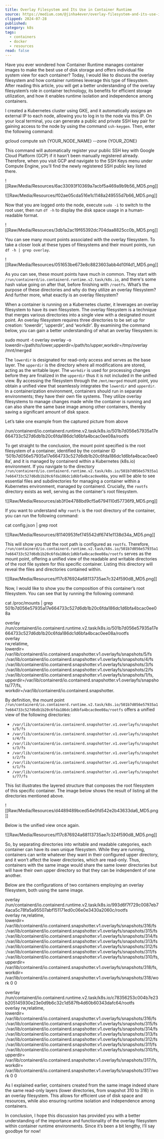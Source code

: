 ```yaml
---
title: Overlay Filesystem and Its Use in Container Runtime
source: https://medium.com/@jinha4ever/overlay-filesystem-and-its-use-in-container-runtime-693eba88a2a7
clipped: 2024-07-28
published: 
category: k8s
tags:
  - containers
  - docker
  - resources
read: false
---
```


Have you ever wondered how Container Runtime manages container images to make the best use of disk storage and offers individual file system view for each container? Today, I would like to discuss the overlay filesystem and how container runtimes leverage this type of filesystem. After reading this article, you will get a better understanding of the overlay filesystem’s role in container technology, its benefits for efficient storage utilization, and how it enables runtime isolation and independence among containers.

I created a Kubernetes cluster using GKE, and it automatically assigns an external IP to each node, allowing you to log in to the node via this IP. On your local terminal, you can generate a public and private SSH key pair for gaining access to the node by using the command `ssh-keygen`. Then, enter the following command:

gcloud compute ssh {YOUR\_NODE\_NAME} --zone {YOUR\_ZONE}

This command will automatically register your public SSH key with Google Cloud Platform (GCP) if it hasn’t been manually registered already. Therefore, when you visit GCP and navigate to the SSH Keys menu under Compute Engine, you’ll find the newly registered SSH public key listed there.

![[Raw/Media/Resources/6ac33093f10369a7acbf5a469a9b9b56_MD5.png]]

![[Raw/Media/Resources/f02ae05cda516e1c1148a249555d7b66_MD5.png]]

Now that you are logged onto the node, execute `sudo -i` to switch to the root user, then run `df -h` to display the disk space usage in a human-readable format.

![[Raw/Media/Resources/3db1a2ac19f65392dc704daa8825cc0b_MD5.png]]

You can see many mount points associated with the overlay filesystem. To take a closer look at these types of filesystems and their mount points, run `df -h | grep overlay`.

![[Raw/Media/Resources/051653be673e8c8823603abb4d10f4d1_MD5.png]]

As you can see, these mount points have much in common. They start with `/run/containerd/io.containerd.runtime.v2.task/k8s.io`, and there's some hash value going on after that, before finishing with `/rootfs`. What’s the purpose of these directories and why do they utilize an overlay filesystem? And further more, what exactly is an overlay filesystem?

When a container is running on a Kubernetes cluster, it leverages an overlay filesystem to have its own filesystem. The overlay filesystem is a technique that merges various directories into a single view with a designated mount point. An overlay filesystem requires three directories to be set up for creation: ‘lowerdir’, ‘upperdir’, and ‘workdir’. By examining the command below, you can gain a better understanding of what an overlay filesystem is:

sudo mount -t overlay overlay -o lowerdir=/path/to/lower,upperdir=/path/to/upper,workdir=/tmp/overlay /mnt/merged

The `lowerdir` is designated for read-only access and serves as the base layer. The `upperdir` is the directory where all modifications are stored, acting as the writable layer. The `workdir` is used for processing changes before they are finalized in the `upperdir` thus it is not included in the unified view. By accessing the filesystem through the `/mnt/merged` mount point, you obtain a unified view that seamlessly integrates the `lowerdir` and `upperdir`. In a containerization environment, containers should run in separate environments; they have their own file systems. They utilize overlay filesystems to manage changes made while the container is running and can also share the same base image among other containers, thereby saving a significant amount of disk space.

Let’s take one example from the captured picture from above

 /run/containerd/io.containerd.runtime.v2.task/k8s.io/501b7d056e57935a17e664733c527d6db1b20c6fda186dc1d6bfa4bcac0ee08a/rootfs

To get straight to the conclusion, the mount point specified is the root filesystem of a container, identified by the container ID ‘501b7d056e57935a17e664733c527d6db1b20c6fda186dc1d6bfa4bcac0ee08a’, and it is managed by containerd within a Kubernetes (k8s.io) environment. If you navigate to the directory `/run/containerd/io.containerd.runtime.v2.task/k8s.io/501b7d056e57935a17e664733c527d6db1b20c6fda186dc1d6bfa4bcac0ee08a`, you will be able to see essential files and subdirectories for managing a container within a Kubernetes environment, managed by containerd. Crucially, the `rootfs` directory exists as well, serving as the container's root filesystem.

![[Raw/Media/Resources/ab3f0e4788bd9cf5a6794110d57736f9_MD5.png]]

If you want to understand why `rootfs` is the root directory of the container, you can run the following command:

cat config.json | grep root

![[Raw/Media/Resources/81140953fef745542df6741e1138d34a_MD5.png]]

This will show you that the root path is configured as `rootfs`. Therefore, `/run/containerd/io.containerd.runtime.v2.task/k8s.io/501b7d056e57935a17e664733c527d6db1b20c6fda186dc1d6bfa4bcac0ee08a/rootfs` serves as the mount point, offering a unified view of the readable and writable directories of the root file system for this specific container. Listing this directory will reveal the files and directories contained within.

![[Raw/Media/Resources/f17c876924a68113735ae7c324f590d8_MD5.png]]

Now, I would like to show you the composition of this container’s root filesystem. You can see that by running the following command:

cat /proc/mounts | grep 501b7d056e57935a17e664733c527d6db1b20c6fda186dc1d6bfa4bcac0ee08a

  
overlay   
/run/containerd/io.containerd.runtime.v2.task/k8s.io/501b7d056e57935a17e664733c527d6db1b20c6fda186dc1d6bfa4bcac0ee08a/rootfs   
overlay   
rw,relatime,  
lowerdir=  
 /var/lib/containerd/io.containerd.snapshotter.v1.overlayfs/snapshots/5/fs  
:/var/lib/containerd/io.containerd.snapshotter.v1.overlayfs/snapshots/4/fs  
:/var/lib/containerd/io.containerd.snapshotter.v1.overlayfs/snapshots/3/fs  
:/var/lib/containerd/io.containerd.snapshotter.v1.overlayfs/snapshots/2/fs  
:/var/lib/containerd/io.containerd.snapshotter.v1.overlayfs/snapshots/1/fs,  
upperdir=/var/lib/containerd/io.containerd.snapshotter.v1.overlayfs/snapshots/77/fs,  
workdir=/var/lib/containerd/io.containerd.snapshotter.

By definition, the mount point `/run/containerd/io.containerd.runtime.v2.task/k8s.io/501b7d056e57935a17e664733c527d6db1b20c6fda186dc1d6bfa4bcac0ee08a/rootfs` offers a unified view of the following directories:

-   `/var/lib/containerd/io.containerd.snapshotter.v1.overlayfs/snapshots/5/fs`
-   `/var/lib/containerd/io.containerd.snapshotter.v1.overlayfs/snapshots/4/fs`
-   `/var/lib/containerd/io.containerd.snapshotter.v1.overlayfs/snapshots/3/fs`
-   `/var/lib/containerd/io.containerd.snapshotter.v1.overlayfs/snapshots/2/fs`
-   `/var/lib/containerd/io.containerd.snapshotter.v1.overlayfs/snapshots/1/fs`
-   `/var/lib/containerd/io.containerd.snapshotter.v1.overlayfs/snapshots/77/fs`

This list illustrates the layered structure that composes the root filesystem of this specific container. The image below shows the result of listing all the directories mentioned above.

![[Raw/Media/Resources/d4489489bced54e0fd542e2b43633da6_MD5.png]]

Below is the unified view once again.

![[Raw/Media/Resources/f17c876924a68113735ae7c324f590d8_MD5.png]]

So, by separating directories into writable and readable categories, each container can have its own unique filesystem. While they are running, containers can write whatever they want in their configured upper directory, and it won’t affect the lower directories, which are read-only. Thus, containers with the same image would share the same lower directories but will have their own upper directory so that they can be independent of one another.

Below are the configurations of two containers employing an overlay filesystem, both using the same image.

  
overlay   
/run/containerd/io.containerd.runtime.v2.task/k8s.io/993d6f7f729c0087eb74aca5c78fa5a95507abf151171ed0c06e0e3430a2060c/rootfs   
overlay rw,relatime,  
lowerdir=  
 /var/lib/containerd/io.containerd.snapshotter.v1.overlayfs/snapshots/316/fs  
:/var/lib/containerd/io.containerd.snapshotter.v1.overlayfs/snapshots/315/fs  
:/var/lib/containerd/io.containerd.snapshotter.v1.overlayfs/snapshots/314/fs  
:/var/lib/containerd/io.containerd.snapshotter.v1.overlayfs/snapshots/313/fs  
:/var/lib/containerd/io.containerd.snapshotter.v1.overlayfs/snapshots/312/fs  
:/var/lib/containerd/io.containerd.snapshotter.v1.overlayfs/snapshots/311/fs  
:/var/lib/containerd/io.containerd.snapshotter.v1.overlayfs/snapshots/310/fs,  
upperdir=  
/var/lib/containerd/io.containerd.snapshotter.v1.overlayfs/snapshots/318/fs,  
workdir=  
/var/lib/containerd/io.containerd.snapshotter.v1.overlayfs/snapshots/318/work 0 0

  
overlay /run/containerd/io.containerd.runtime.v2.task/k8s.io/c78356253c004b7e23b205145930e23e0d9b6c32c1d587fb4d60b60343dafc64/rootfs   
overlay rw,relatime,  
lowerdir=  
 /var/lib/containerd/io.containerd.snapshotter.v1.overlayfs/snapshots/316/fs  
:/var/lib/containerd/io.containerd.snapshotter.v1.overlayfs/snapshots/315/fs  
:/var/lib/containerd/io.containerd.snapshotter.v1.overlayfs/snapshots/314/fs  
:/var/lib/containerd/io.containerd.snapshotter.v1.overlayfs/snapshots/313/fs  
:/var/lib/containerd/io.containerd.snapshotter.v1.overlayfs/snapshots/312/fs  
:/var/lib/containerd/io.containerd.snapshotter.v1.overlayfs/snapshots/311/fs  
:/var/lib/containerd/io.containerd.snapshotter.v1.overlayfs/snapshots/310/fs,  
upperdir=  
/var/lib/containerd/io.containerd.snapshotter.v1.overlayfs/snapshots/317/fs,  
workdir=  
/var/lib/containerd/io.containerd.snapshotter.v1.overlayfs/snapshots/317/work 0 0

As I explained earlier, containers created from the same image indeed share the same read-only layers (lower directories, from snapshot 310 to 316) in an overlay filesystem. This allows for efficient use of disk space and resources, while also ensuring runtime isolation and independence among containers.

In conclusion, I hope this discussion has provided you with a better understanding of the importance and functionality of the overlay filesystem within container runtime environments. Since it’s been a bit lengthy, I’ll say goodbye for now!